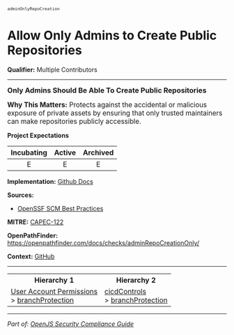 <span style="font-size:0.8em;"><code>adminOnlyRepoCreation</code></span>  
# Allow Only Admins to Create Public Repositories

**Qualifier:** Multiple Contributors

---

<span style="font-size:1.15em;"><b>Only Admins Should Be Able To Create Public Repositories</b></span>

<span style="font-size:1.1em;"><b>Why This Matters:</b> Protects against the accidental or malicious exposure of private assets by ensuring that only trusted maintainers can make repositories publicly accessible.</span>

**Project Expectations**

<div align="center">

| Incubating | Active | Archived |
|:-----------:|:--------:|:----------:|
| E | E | E |

</div>


**Implementation:** [Github Docs](https://docs.github.com/en/organizations/managing-organization-settings/restricting-repository-creation-in-your-organization)



**Sources:**
- [OpenSSF SCM Best Practices](https://github.com/ossf/scorecard/blob/main/docs/checks.md)

**MITRE:**
[CAPEC-122](https://capec.mitre.org/data/definitions/122.html)

**OpenPathFinder:** https://openpathfinder.com/docs/checks/adminRepoCreationOnly/

**Context:** [GitHub](../context-GitHub.md)



---

<table>
<tr>
  <th align="center">Hierarchy 1</th>
  <th align="center">Hierarchy 2</th>
</tr>
<tr>
  <td>
    <a href="../User Account Permissions">User Account Permissions</a><br> > 
    <a href="../branchProtection">branchProtection</a>
  </td>
  <td>
    <a href="../cicdControls">cicdControls</a><br> >
    <a href="../branchProtection">branchProtection</a>
  </td>
</tr>
</table>

---

*Part of: [OpenJS Security Compliance Guide](../README.md)* 
